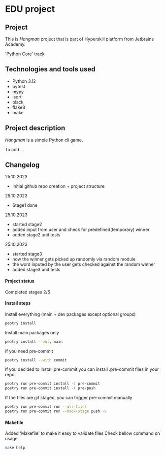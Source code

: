 # EDU project

## Project

This is _Hangman_ project that is part of Hyperskill platform from Jetbrains Academy.

'Python Core' track

## Technologies and tools used

- Python 3.12
- pytest
- mypy
- isort
- black
- flake8
- make

## Project description

_Hangman_ is a simple Python cli game.

To add...

## Changelog

25.10.2023
- Initial github repo creation + project structure

25.10.2023
- Stage1 done

25.10.2023
- started stage2
- added input from user and check for predefined(temporary) winner
- added stage2 unit tests

25.10.2023
- started stage3
- now the winner gets picked up randomly via random module
- the word inputed by the user gets checked against the random winner
- added stage3 unit tests

#### Project status
Completed stages 2/5

#### Install steps

Install everything (main + dev packages except optional groups)

```sh
peotry install
```

Install main packages only

```sh
peotry install --only main

```

If you need pre-commit

```sh
poetry install --with commit
```

If you decided to install pre-commit you can install .pre-commit files in your repo

```sh
peotry run pre-commit install -t pre-commit
poetry run pre-commit install -t pre-push
```

If the files are git staged, you can trigger pre-commit manually

```sh
poetry run pre-commit run --all-files
poetry run pre-commit run --hook-stage push -v
```

#### Makefile

Added 'Makefile' to make it easy to validate files
Check bellow command on usage

```sh
make help
```
